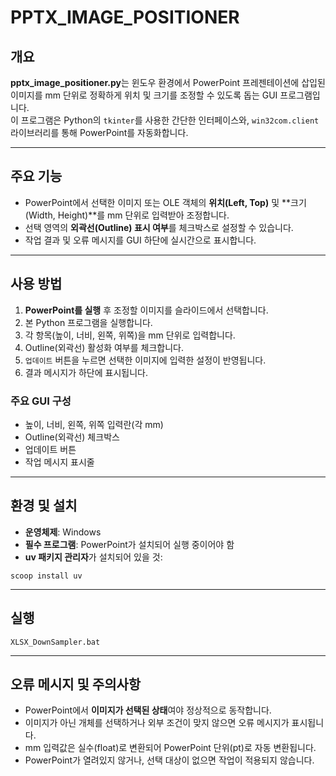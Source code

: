 # PPTX_IMAGE_POSITIONER

## 개요
**pptx_image_positioner.py**는 윈도우 환경에서 PowerPoint 프레젠테이션에 삽입된 이미지를 mm 단위로 정확하게 위치 및 크기를 조정할 수 있도록 돕는 GUI 프로그램입니다.  
이 프로그램은 Python의 `tkinter`를 사용한 간단한 인터페이스와, `win32com.client` 라이브러리를 통해 PowerPoint를 자동화합니다.

---

## 주요 기능
- PowerPoint에서 선택한 이미지 또는 OLE 객체의 **위치(Left, Top)** 및 **크기(Width, Height)**를 mm 단위로 입력받아 조정합니다.
- 선택 영역의 **외곽선(Outline) 표시 여부**를 체크박스로 설정할 수 있습니다.
- 작업 결과 및 오류 메시지를 GUI 하단에 실시간으로 표시합니다.

---

## 사용 방법

1. **PowerPoint를 실행** 후 조정할 이미지를 슬라이드에서 선택합니다.
2. 본 Python 프로그램을 실행합니다.
3. 각 항목(높이, 너비, 왼쪽, 위쪽)을 mm 단위로 입력합니다.
4. Outline(외곽선) 활성화 여부를 체크합니다.
5. `업데이트` 버튼을 누르면 선택한 이미지에 입력한 설정이 반영됩니다.
6. 결과 메시지가 하단에 표시됩니다.

### 주요 GUI 구성
- 높이, 너비, 왼쪽, 위쪽 입력란(각 mm)
- Outline(외곽선) 체크박스
- 업데이트 버튼
- 작업 메시지 표시줄

---

## 환경 및 설치

- **운영체제**: Windows
- **필수 프로그램**: PowerPoint가 설치되어 실행 중이어야 함
- **uv 패키지 관리자**가 설치되어 있을 것:

```
scoop install uv
```

---

## 실행

```
XLSX_DownSampler.bat
```

---

## 오류 메시지 및 주의사항

- PowerPoint에서 **이미지가 선택된 상태**여야 정상적으로 동작합니다.
- 이미지가 아닌 개체를 선택하거나 외부 조건이 맞지 않으면 오류 메시지가 표시됩니다.
- mm 입력값은 실수(float)로 변환되어 PowerPoint 단위(pt)로 자동 변환됩니다.
- PowerPoint가 열려있지 않거나, 선택 대상이 없으면 작업이 적용되지 않습니다.
